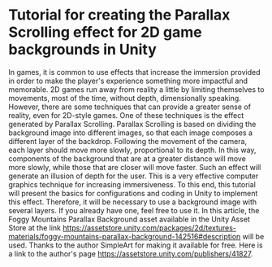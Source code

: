 # Tutorial for creating the Parallax Scrolling effect for 2D game backgrounds in Unity

In games, it is common to use effects that increase the immersion provided in order to make the player's experience something more impactful and memorable. 2D games run away from reality a little by limiting themselves to movements, most of the time, without depth, dimensionally speaking. However, there are some techniques that can provide a greater sense of reality, even for 2D-style games. One of these techniques is the effect generated by Parallax Scrolling.
Parallax Scrolling is based on dividing the background image into different images, so that each image composes a different layer of the backdrop. Following the movement of the camera, each layer should move more slowly, proportional to its depth. In this way, components of the background that are at a greater distance will move more slowly, while those that are closer will move faster. Such an effect will generate an illusion of depth for the user. This is a very effective computer graphics technique for increasing immersiveness.
To this end, this tutorial will present the basics for configurations and coding in Unity to implement this effect.
Therefore, it will be necessary to use a background image with several layers. If you already have one, feel free to use it. In this article, the Foggy Mountains Parallax Background asset available in the Unity Asset Store at the link https://assetstore.unity.com/packages/2d/textures-materials/foggy-mountains-parallax-background-142516#description will be used. Thanks to the author SimpleArt for making it available for free. Here is a link to the author's page https://assetstore.unity.com/publishers/41827.

